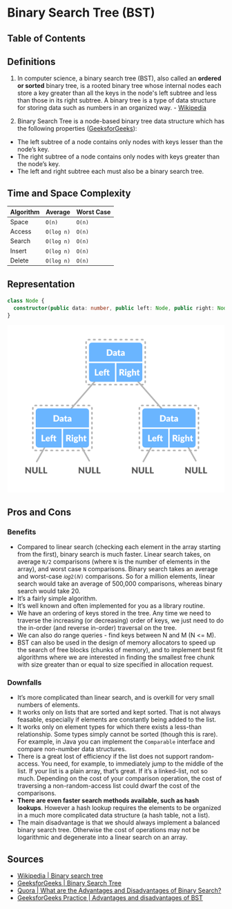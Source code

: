 # Binary Search Tree (BST)

## Table of Contents

## Definitions
1. In computer science, a binary search tree (BST), also called an **ordered or sorted** binary
tree, is a rooted binary tree whose internal nodes each store a key greater than all the
keys in the node's left subtree and less than those in its right subtree.
A binary tree is a type of data structure for storing data such as numbers in an organized
way. - [Wikipedia][1]

2. Binary Search Tree is a node-based binary tree data structure which has the following properties ([GeeksforGeeks][2]):
* The left subtree of a node contains only nodes with keys lesser than the node’s key.
* The right subtree of a node contains only nodes with keys greater than the node’s key.
* The left and right subtree each must also be a binary search tree.

## Time and Space Complexity

| Algorithm | Average     | Worst Case |
| --------- | -------     | ---------- |
| Space     | `O(n)`      | `O(n)`     |
| Access    | `O(log n)`  | `O(n)`     |
| Search    | `O(log n)`  | `O(n)`     |
| Insert    | `O(log n)`  | `O(n)`     |
| Delete    | `O(log n)`  | `O(n)`     |

## Representation

```typescript
class Node {
  constructor(public data: number, public left: Node, public right: Node)
}
```

![Binary Tree Representation](./resources/binary-tree-representation.png)

## Pros and Cons

### Benefits
- Compared to linear search (checking each element in the array starting from the first),
binary search is much faster. Linear search takes, on average `N/2` comparisons
(where `N` is the number of elements in the array), and worst case `N` comparisons. Binary
search takes an average and worst-case `𝑙𝑜𝑔2(𝑁)` comparisons. So for a million elements, linear search would take an average of 500,000 comparisons, whereas binary search would take 20.
- It’s a fairly simple algorithm.
- It’s well known and often implemented for you as a library routine.
- We have an ordering of keys stored in the tree. Any time we need to traverse the
increasing (or decreasing) order of keys, we just need to do the
in-order (and reverse in-order) traversal on the tree.
- We can also do range queries - find keys between N and M (N <= M).
- BST can also be used in the design of memory allocators to speed up the search of
free blocks (chunks of memory), and to implement best fit algorithms where we are
interested in finding the smallest free chunk with size greater than or equal to
size specified in allocation request.

### Downfalls
- It’s more complicated than linear search, and is overkill for very small numbers of elements.
- It works only on lists that are sorted and kept sorted. That is not always feasable,
especially if elements are constantly being added to the list.
- It works only on element types for which there exists a less-than relationship. Some
types simply cannot be sorted (though this is rare). For example, in Java you can implement
the `Comparable` interface and compare non-number data structures.
- There is a great lost of efficiency if the list does not support random-access. You
need, for example, to immediately jump to the middle of the list. If your list is a
plain array, that’s great. If it’s a linked-list, not so much. Depending on the cost
of your comparison operation, the cost of traversing a non-random-access list could
dwarf the cost of the comparisons.
- **There are even faster search methods available, such as hash lookups**. However a
hash lookup requires the elements to be organized in a much more complicated data
structure (a hash table, not a list).
- The main disadvantage is that we should always implement a balanced binary
search tree. Otherwise the cost of operations may not be logarithmic and degenerate into
a linear search on an array.

## Sources
- [Wikipedia | Binary search tree][1]
- [GeeksforGeeks | Binary Search Tree][2]
- [Quora | What are the Advantages and Disadvantages of Binary Search?][3]
- [GeeksforGeeks Practice | Advantages and disadvantages of BST][4]

[1]: https://en.wikipedia.org/wiki/Binary_search_tree
[2]: https://www.geeksforgeeks.org/binary-search-tree-data-structure/
[3]: https://www.quora.com/What-are-the-advantages-and-disadvantages-of-binary-search
[4]: https://practice.geeksforgeeks.org/problems/advantages-and-disadvantages-of-bst
